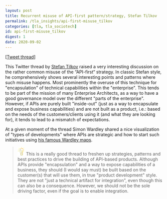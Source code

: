 ```yaml
---
layout: post
title: Recurrent misuse of API-first pattern/strategy, Stefan Tilkov
permalink: /tla_insights/api-first-misuse_tilkov
categories: [tla, tla_sociotech]
id: api-first-misuse_tilkov
digest: 1
date: 2020-09-02
---
```


[[Tweet thread](https://twitter.com/stilkov/status/1250355396864176132?s=20%20)]

This Twitter thread by [Stefan Tilkov](https://twitter.com/stilkov) raised a very interesting discussion on the rather common misuse of the “API-first“ strategy. In classic Stefan style, he comprehensively shows several interesting points and patterns where such misuse happens. Most prominently the overuse of this technique for "encapsulation" of technical capabilities within the "enterprise". This tends to be part of the mission of many Enterprise Architects, as a way to have a good governance model over the different "parts of the enterprise". However, if APIs are purely built "inside-out" (just as a way to encapsulate and expose business capabilities) and are not built as a product, i.e.: based on the needs of the customers/clients using it (and what they are looking for), it tends to lead to a mismatch of expectations.

At a given moment of the thread Simon Wardley shared a nice visualization of "types of developments" where APIs are strategic and how to start such initiatives using [his famous Wardley maps](https://twitter.com/swardley/status/1251479895479386114?s=19).

> ![light](/assets/light-bulb.png) This is a really good thread to freshen up strategies, patterns and best practices to drive the building of API-based products. Although APIs provide "encapsulation" and a way to expose capabilities of a business, they should (I would say must) be built based on the customer(s) that will use them, in true "product development" style. They are not "just a technical artifact for integration", even though this can also be a consequence. However, we should not be the sole driving factor, even if the goal is to enable integration.
